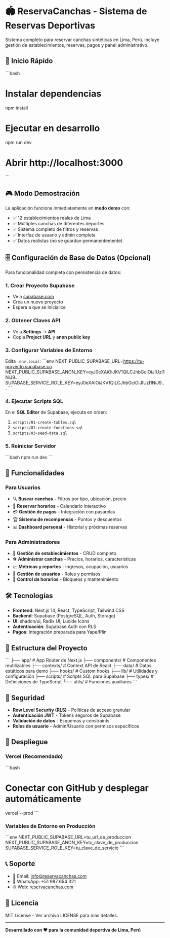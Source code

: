 # 🏟️ ReservaCanchas - Sistema de Reservas Deportivas

Sistema completo para reservar canchas sintéticas en Lima, Perú. Incluye gestión de establecimientos, reservas, pagos y panel administrativo.

## 🚀 Inicio Rápido

\`\`\`bash
# Instalar dependencias
npm install

# Ejecutar en desarrollo
npm run dev

# Abrir http://localhost:3000
\`\`\`

## 🎮 Modo Demostración

La aplicación funciona inmediatamente en **modo demo** con:
- ✅ 12 establecimientos reales de Lima
- ✅ Múltiples canchas de diferentes deportes  
- ✅ Sistema completo de filtros y reservas
- ✅ Interfaz de usuario y admin completa
- ✅ Datos realistas (no se guardan permanentemente)

## 🗄️ Configuración de Base de Datos (Opcional)

Para funcionalidad completa con persistencia de datos:

### 1. Crear Proyecto Supabase
- Ve a [supabase.com](https://supabase.com)
- Crea un nuevo proyecto
- Espera a que se inicialice

### 2. Obtener Claves API
- Ve a **Settings** → **API**
- Copia **Project URL** y **anon public key**

### 3. Configurar Variables de Entorno
Edita `.env.local`:
\`\`\`env
NEXT_PUBLIC_SUPABASE_URL=https://tu-proyecto.supabase.co
NEXT_PUBLIC_SUPABASE_ANON_KEY=eyJ0eXAiOiJKV1QiLCJhbGciOiJIUzI1NiJ9...
SUPABASE_SERVICE_ROLE_KEY=eyJ0eXAiOiJKV1QiLCJhbGciOiJIUzI1NiJ9...
\`\`\`

### 4. Ejecutar Scripts SQL
En el **SQL Editor** de Supabase, ejecuta en orden:
1. `scripts/01-create-tables.sql`
2. `scripts/02-create-functions.sql` 
3. `scripts/03-seed-data.sql`

### 5. Reiniciar Servidor
\`\`\`bash
npm run dev
\`\`\`

## 📱 Funcionalidades

### Para Usuarios
- 🔍 **Buscar canchas** - Filtros por tipo, ubicación, precio
- 📅 **Reservar horarios** - Calendario interactivo
- 💳 **Gestión de pagos** - Integración con pasarelas
- 🏆 **Sistema de recompensas** - Puntos y descuentos
- 📊 **Dashboard personal** - Historial y próximas reservas

### Para Administradores
- 🏢 **Gestión de establecimientos** - CRUD completo
- ⚽ **Administrar canchas** - Precios, horarios, características
- 📈 **Métricas y reportes** - Ingresos, ocupación, usuarios
- 👥 **Gestión de usuarios** - Roles y permisos
- 🚫 **Control de horarios** - Bloqueos y mantenimiento

## 🛠️ Tecnologías

- **Frontend**: Next.js 14, React, TypeScript, Tailwind CSS
- **Backend**: Supabase (PostgreSQL, Auth, Storage)
- **UI**: shadcn/ui, Radix UI, Lucide Icons
- **Autenticación**: Supabase Auth con RLS
- **Pagos**: Integración preparada para Yape/Plin

## 📂 Estructura del Proyecto

\`\`\`
├── app/                    # App Router de Next.js
├── components/            # Componentes reutilizables
├── contexts/             # Context API de React
├── data/                 # Datos estáticos para demo
├── hooks/                # Custom hooks
├── lib/                  # Utilidades y configuración
├── scripts/              # Scripts SQL para Supabase
├── types/                # Definiciones de TypeScript
└── utils/                # Funciones auxiliares
\`\`\`

## 🔐 Seguridad

- **Row Level Security (RLS)** - Políticas de acceso granular
- **Autenticación JWT** - Tokens seguros de Supabase
- **Validación de datos** - Esquemas y constraints
- **Roles de usuario** - Admin/Usuario con permisos específicos

## 🚀 Despliegue

### Vercel (Recomendado)
\`\`\`bash
# Conectar con GitHub y desplegar automáticamente
vercel --prod
\`\`\`

### Variables de Entorno en Producción
\`\`\`env
NEXT_PUBLIC_SUPABASE_URL=tu_url_de_produccion
NEXT_PUBLIC_SUPABASE_ANON_KEY=tu_clave_de_produccion
SUPABASE_SERVICE_ROLE_KEY=tu_clave_de_servicio
\`\`\`

## 📞 Soporte

- 📧 Email: info@reservacanchas.com
- 📱 WhatsApp: +51 987 654 321
- 🌐 Web: [reservacanchas.com](https://reservacanchas.com)

## 📄 Licencia

MIT License - Ver archivo LICENSE para más detalles.

---

**Desarrollado con ❤️ para la comunidad deportiva de Lima, Perú**

